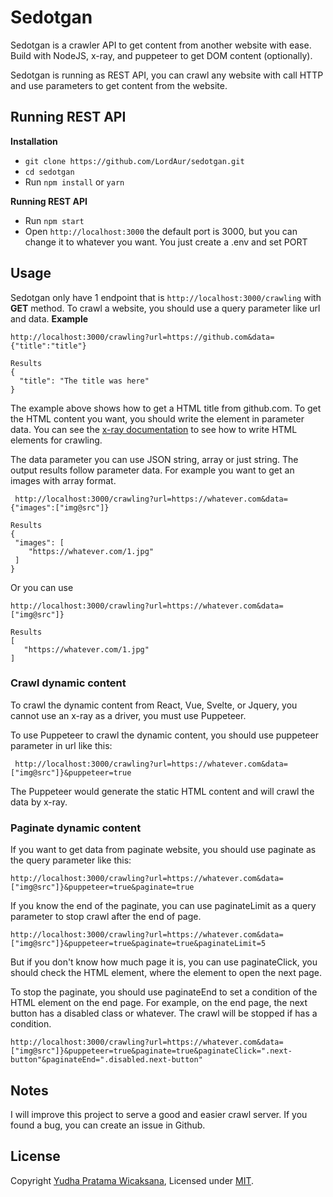 # Sedotgan
Sedotgan is a crawler API to get content from another website with ease. Build with NodeJS, x-ray, and puppeteer to get DOM content (optionally).

Sedotgan is running as REST API, you can crawl any website with call HTTP and use parameters to get content from the website.

## Running REST API
**Installation**

 - ```git clone https://github.com/LordAur/sedotgan.git```
 - ```cd sedotgan```
 - Run ```npm install``` or ```yarn```
 
 **Running REST API**
 
 - Run ```npm start```
 - Open ```http://localhost:3000``` the default port is 3000, but you can change it to whatever you want. You just create a .env and set PORT

 ## Usage
 Sedotgan only have 1 endpoint that is ```http://localhost:3000/crawling``` with **GET** method. To crawl a website, you should use a query parameter like url and data.
 **Example**
 ```
 http://localhost:3000/crawling?url=https://github.com&data={"title":"title"}
 ```
 ```
 Results
 {
   "title": "The title was here"
 }
 ```
 The example above shows how to get a HTML title from github.com. To get the HTML content you want, you should write the element in parameter data. You can see the [x-ray documentation](https://github.com/matthewmueller/x-ray) to see how to write HTML elements for crawling.

The data parameter you can use JSON string, array or just string. The output results follow parameter data. For example you want to get an images with array format.
```
 http://localhost:3000/crawling?url=https://whatever.com&data={"images":["img@src"]}
 ```
  ```
 Results
 {
   "images": [
	  "https://whatever.com/1.jpg"
   ]
 }
 ```
 Or you can use
 ```
 http://localhost:3000/crawling?url=https://whatever.com&data=["img@src"]}
 ```
   ```
 Results
 [
	  "https://whatever.com/1.jpg"
 ]
 ```
 ### Crawl dynamic content
 To crawl the dynamic content from React, Vue, Svelte, or Jquery, you cannot use an x-ray as a driver, you must use Puppeteer.
 
 To use Puppeteer to crawl the dynamic content, you should use puppeteer parameter in url like this:
 ```
  http://localhost:3000/crawling?url=https://whatever.com&data=["img@src"]}&puppeteer=true
 ```
The Puppeteer would generate the static HTML content and will crawl the data by x-ray.

### Paginate dynamic content
If you want to get data from paginate website, you should use paginate as the query parameter like this:
```
http://localhost:3000/crawling?url=https://whatever.com&data=["img@src"]}&puppeteer=true&paginate=true
```
If you know the end of the paginate, you can use paginateLimit as a query parameter to stop crawl after the end of page.
```
http://localhost:3000/crawling?url=https://whatever.com&data=["img@src"]}&puppeteer=true&paginate=true&paginateLimit=5
```

But if you don't know how much page it is, you can use paginateClick, you should check the HTML element, where the element to open the next page.

To stop the paginate, you should use paginateEnd to set a condition of the HTML element on the end page. For example, on the end page, the next button has a disabled class or whatever. The crawl will be stopped if has a condition.
```
http://localhost:3000/crawling?url=https://whatever.com&data=["img@src"]}&puppeteer=true&paginate=true&paginateClick=".next-button"&paginateEnd=".disabled.next-button"
```

## Notes
I will improve this project to serve a good and easier crawl server. If you found a bug, you can create an issue in Github.

## License

Copyright [Yudha Pratama Wicaksana](https://github.com/LordAur), Licensed under [MIT](./LICENSE).